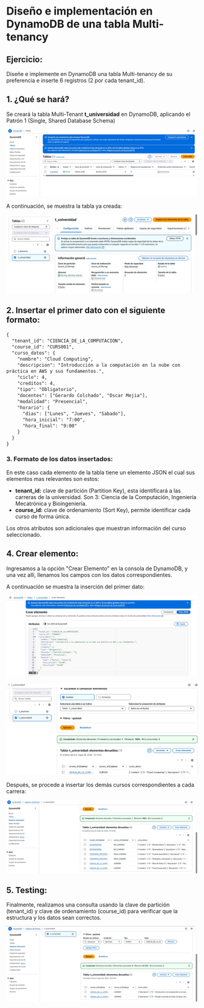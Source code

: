 # Diseño e implementación en DynamoDB de una tabla Multi-tenancy

## Ejercicio:

Diseñe e implemente en DynamoDB una tabla Multi-tenancy de su preferencia e inserte 6 registros (2 por cada tenant_id).

## 1. ¿Qué se hará?
Se creará la tabla Multi-Tenant **t_universidad** en DynamoDB, aplicando el Patrón 1 (Single, Shared Database Schema)

![](img/crear_tabla_pre.JPG)

A continuación, se muestra la tabla ya creada:

![](img/crear_tabla.JPG)

## 2. Insertar el primer dato con el siguiente formato:
```
{
  "tenant_id": "CIENCIA_DE_LA_COMPUTACION",
  "course_id": "CURS001",
  "curso_datos": {
    "nombre": "Cloud Computing",
    "descripcion": "Introducción a la computación en la nube con práctica en AWS y sus fundamentos.",
    "ciclo": 4,
    "creditos": 4,
    "tipo": "Obligatorio",
    "docentes": ["Gerardo Colchado", "Oscar Mejia"],
    "modalidad": "Presencial",
    "horario": {
      "dias": ["Lunes", "Jueves", "Sabado"],
      "hora_inicial": "7:00",
      "hora_final": "9:00"
    }
  }
}
```

### 3. Formato de los datos insertados:

En este caso cada elemento de la tabla tiene un elemento JSON el cual sus elementos mas relevantes son estos:
* **tenant_id:** clave de partición (Partition Key), esta identificará a las carreras de la universidad. Son 3: Ciencia de la Computación, Ingeniería Mecatrónica y Bioingeniería.
* **course_id:** clave de ordenamiento (Sort Key), permite identificar cada curso de forma única. 

Los otros atributos son adicionales que muestran información del curso seleccionado.

## 4. Crear elemento:

Ingresamos a la opción "Crear Elemento" en la consola de DynamoDB, y una vez allí, llenamos los campos con los datos correspondientes.

A continuación se muestra la inserción del primer dato:

![](img/crear_elemento.JPG)

![](img/crear_elemento_post.JPG)

Después, se procede a insertar los demás cursos correspondientes a cada carrera:

![](img/elementos_creados.JPG)

## 5. Testing:

Finalmente, realizamos una consulta usando la clave de partición (tenant_id) y clave de ordenamiento (course_id) para verificar que la estructura y los datos sean correctos.

![](img/query_ejecutada.JPG)
